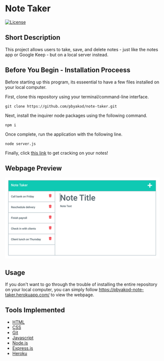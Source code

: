 # Note Taker

[![License](https://img.shields.io/badge/license-MIT-blue)](https://opensource.org/licenses/MIT)

## Short Description

This project allows users to take, save, and delete notes - just like the notes app or Google Keep - but on a local server instead. 

## Before You Begin - Installation Proceess

Before starting up this program, its esseential to have a few files installed on your local computer.

First, clone this repository using your terminal/command-line interface. 

```
git clone https://github.com/pbyakod/note-taker.git
```

Next, install the inquirer node packages using the following command.

```
npm i 
```

Once complete, run the application with the following line.

```
node server.js
```

Finally, click <a href = "http://localhost:3001">this link</a> to get cracking on your notes!

## Webpage Preview

<img src="./image.png" alt="Preview Image">

## Usage

If you don't want to go through the trouble of installing the entire repository on your local computer, you can simply follow https://pbyakod-note-taker.herokuapp.com/ to view the webpage.

## Tools Implemented

* [HTML](https://developer.mozilla.org/en-US/docs/Web/HTML)
* [CSS](https://developer.mozilla.org/en-US/docs/Web/CSS)
* [Git](https://git-scm.com/about)
* [Javascript](https://developer.mozilla.org/en-US/docs/Web/JavaScript)
* [Node.js](https://nodejs.org/en/docs/)
* [Express.js](https://www.npmjs.com/package/express)
* [Heroku](https://devcenter.heroku.com/)
